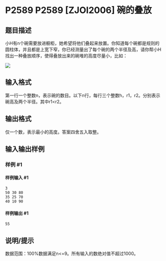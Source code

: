 # P2589 P2589 [ZJOI2006] 碗的叠放

## 题目描述

小H有n个碗需要放进橱柜，她希望将他们叠起来放置。你知道每个碗都是规则的圆柱体，并且都是上宽下窄，你已经测量出了每个碗的两个半径及高，请你帮小H找出一种叠放顺序，使得叠放出来的碗堆的高度尽量小，比如：

![](https://cdn.luogu.com.cn/upload/pic/1706.png)


## 输入格式

第一行一个整数n，表示碗的数目。以下n行，每行三个整数h，r1，r2。分别表示碗高及两个半径。其中r1<r2。


## 输出格式

仅一个数，表示最小的高度。答案四舍五入取整。


## 输入输出样例

### 样例 #1

#### 样例输入 #1

```
3
50 30 80
35 25 70
40 10 90
```

#### 样例输出 #1

```
55
```

## 说明/提示

数据范围：100%数据满足n<=9。所有输入的数绝对值不超过1000。

